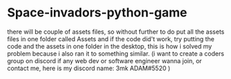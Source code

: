 # Space-invadors-python-game
there will be couple of assets files, so without further to do put all the assets files in one folder called Assets and if the code did't work, try putting the code and the assets in one folder in the desktop, this is how i solved my problem because i also ran it to something similar.
(i want to create a coders group on discord if any web dev or software engineer wanna join, or contact me, here is my discord name: 3mk ADAM#5520 )
